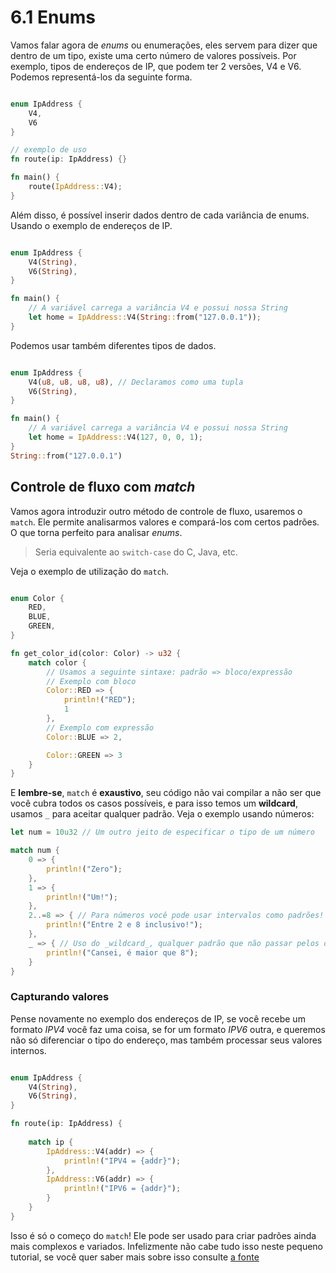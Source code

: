 # 6.1 Enums

Vamos falar agora de _enums_ ou enumerações, eles servem para dizer que dentro de um tipo, existe uma certo número de valores possíveis. Por exemplo, tipos de endereços de IP, que podem ter 2 versões, V4 e V6. Podemos representá-los da seguinte forma.

```rust

enum IpAddress {
    V4,
    V6
}

// exemplo de uso
fn route(ip: IpAddress) {}

fn main() {
    route(IpAddress::V4);
}
```

Além disso, é possível inserir dados dentro de cada variância de enums. Usando o exemplo de endereços de IP.

```rust

enum IpAddress {
    V4(String),
    V6(String),
}

fn main() {
    // A variável carrega a variância V4 e possui nossa String
    let home = IpAddress::V4(String::from("127.0.0.1"));
}

```

Podemos usar também diferentes tipos de dados.

```rust

enum IpAddress {
    V4(u8, u8, u8, u8), // Declaramos como uma tupla
    V6(String),
}

fn main() {
    // A variável carrega a variância V4 e possui nossa String
    let home = IpAddress::V4(127, 0, 0, 1);
}
String::from("127.0.0.1")
```

## Controle de fluxo com _match_

Vamos agora introduzir outro método de controle de fluxo, usaremos o `match`. Ele permite analisarmos valores e compará-los com certos padrões. O que torna perfeito para  analisar _enums_.

> Seria equivalente ao `switch-case` do C, Java, etc.

Veja o exemplo de utilização do `match`.

``` rust

enum Color {
    RED,
    BLUE,
    GREEN,
}

fn get_color_id(color: Color) -> u32 {
    match color {
        // Usamos a seguinte sintaxe: padrão => bloco/expressão
        // Exemplo com bloco
        Color::RED => {
            println!("RED");
            1
        },
        // Exemplo com expressão
        Color::BLUE => 2,

        Color::GREEN => 3
    }
}
```

E **lembre-se**, `match` é **exaustivo**, seu código não vai compilar a não ser que você cubra todos os casos possíveis, e para isso temos um __wildcard__, usamos `_` para aceitar qualquer padrão. Veja o exemplo usando números:

``` rust
let num = 10u32 // Um outro jeito de especificar o tipo de um número

match num {
    0 => {
        println!("Zero");
    },
    1 => {
        println!("Um!");
    },
    2..=8 => { // Para números você pode usar intervalos como padrões!
        println!("Entre 2 e 8 inclusivo!");
    },
    _ => { // Uso do _wildcard_, qualquer padrão que não passar pelos outros, cairá aqui
        println!("Cansei, é maior que 8");
    }
}

```

### Capturando valores

Pense novamente no exemplo dos endereços de IP, se você recebe um formato _IPV4_ você faz uma coisa, se for um formato _IPV6_ outra, e queremos não só diferenciar o tipo do endereço, mas também processar seus valores internos.

``` rust

enum IpAddress {
    V4(String),
    V6(String),
}

fn route(ip: IpAddress) {
    
    match ip {
        IpAddress::V4(addr) => {
            println!("IPV4 = {addr}");
        },
        IpAddress::V6(addr) => {
            println!("IPV6 = {addr}");
        }
    }
}

```

Isso é só o começo do `match`! Ele pode ser usado para criar padrões ainda mais complexos e variados. Infelizmente não cabe tudo isso neste pequeno tutorial, se você quer saber mais sobre isso consulte [a fonte](https://doc.rust-lang.org/stable/book/ch19-00-patterns.html)
